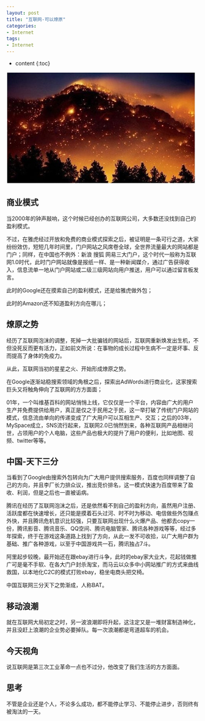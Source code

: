 ```yaml
---
layout: post
title: "互联网-可以燎原"
categories: 
- Internet
tags:
- Internet
---
```


* content
{:toc}

![可以燎原](/css/pics/2018-05-26-liao-yuan.jpg)


## 商业模式

当2000年的钟声敲响，这个时候已经创办的互联网公司，大多数还没找到自己的盈利模式。

不过，在雅虎经过开放和免费的商业模式探索之后，被证明是一条可行之道，大家纷纷效仿，短短几年时间里，门户网站之风席卷全球，全世界流量最大的网站都是门户；同样，在中国也不例外：新浪 搜狐 网易三大门户，这个时代一般称为互联网1.0时代，此时门户网站就像是报纸一样、是一种新闻媒介，通过广告获得收入，信息流单一地从门户网站或二级三级网站向用户推送，用户可以通过留言板发言。

此时的Google还在摸索自己的盈利模式，还是给雅虎做外包；

此时的Amazon还不知道盈利方向在哪儿；

## 燎原之势

经历了互联网泡沫的调整，死掉一大批骗钱的网站后，互联网重新焕发出生机，不但没死反而更有活力，正如前文所说：在事物的成长过程中生病不一定是坏事、反而提高了身体的免疫力。

从此，互联网当初的星星之火、开始形成燎原之势。

在Google逐渐站稳搜索领域的角根之后，探索出AdWords进行商业化，这家搜索巨头又将触角伸向了互联网的方方面面；

01年，一个叫维基百科的网站悄悄上线，它仅仅是一个平台，内容由广大的用户生产并免费提供给用户，真正是仅之于民用之于民，这一举打破了传统门户网站的模式，信息流由单向的传递变成了广大用户可以互相生产、交互；之后的03年，MySpace成立，SNS流行起来，互联网2.0已悄然到来，各种互联网产品相继问世，占领用户的个人电脑，这些产品也极大的提升了用户的便利，比如地图、视频、twitter等等。

## 中国-天下三分

当看到了Google由搜索外包转向为广大用户提供搜索服务，百度也同样调整了自己的方向，并且李厂长力排众议，推出竞价排名，这一模式快速为百度带来了盈收、利润，但是之后也一直被诟病。

腾讯在经历了互联网泡沫之后，还是依然看不到自己的盈利方向，虽然用户注册、活跃度都在快速增长，还只能是摸着石头过河、时不时为移动、电信做些外包赚点外快，并且腾讯危机意识比较强，只要互联网出现什么火爆产品、他都去copy一份，腾讯影音、腾讯音乐、QQ空间、腾讯电脑管家、腾讯各种游戏等等，经过多年探索，终于在游戏这条道路上找到了方向，从此一发不可收拾，以广大用户群为基础、推广各种游戏，以至于中国游戏共一石，腾讯独占7斗。

阿里起步较晚，最开始还在跟ebay进行斗争，此时的ebay家大业大，花起钱做推广可是毫不手软、在各大门户封杀淘宝，而马云以众多中小网站推广的方式来曲线救国，以本地化C2C的模式打败ebay，稳坐电商头把交椅。

中国互联网三分天下之势渐成，人称BAT。

## 移动浪潮

就在互联网大局初定之时，另一波浪潮即将升起，这注定又是一堆财富制造神化，并且没赶上浪潮的企业势必要掉队。每一次浪潮都是弯道超车的机会。

## 今天视角

说互联网是第三次工业革命一点也不过分，他改变了我们生活的方方面面。

## 思考

不管是企业还是个人，不论多么成功，都不能停止学习、不能停止进步，否则终有被淘汰的一天。
